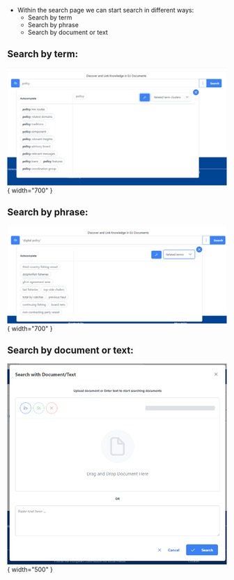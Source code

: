 - Within the search page we can start search in different ways:
    * Search by term
    * Search by phrase
    * Search by document or text
    

## Search by term:

![Screenshot](../img/search_term.png){ width="700" }


## Search by phrase:
![Screenshot](../img/search_phrase.png){ width="700" }


## Search by document or text:

![Screenshot](../img/upload.png){ width="500" }
